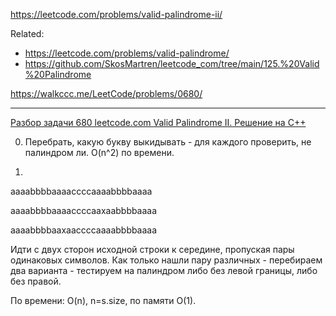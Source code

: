 https://leetcode.com/problems/valid-palindrome-ii/

Related:
- https://leetcode.com/problems/valid-palindrome/
- https://github.com/SkosMartren/leetcode_com/tree/main/125.%20Valid%20Palindrome

https://walkccc.me/LeetCode/problems/0680/

________

[Разбор задачи 680 leetcode.com Valid Palindrome II. Решение на C++](https://www.youtube.com/watch?v=qmkoYzakVIQ)

0. Перебрать, какую букву выкидывать - для каждого проверить, не палиндром ли. O(n^2) по времени.

1.

ааааbbbbааааccccааааbbbbаааа 

ааааbbbbааааccccааxааbbbbаааа 

ааааbbbbааxааccccааааbbbbаааа 

Идти с двух сторон исходной строки к середине, пропуская пары одинаковых символов. 
Как только нашли пару различных - перебираем два варианта - тестируем на палиндром либо без левой границы, либо без правой.

По времени: O(n), n=s.size, по памяти O(1).
